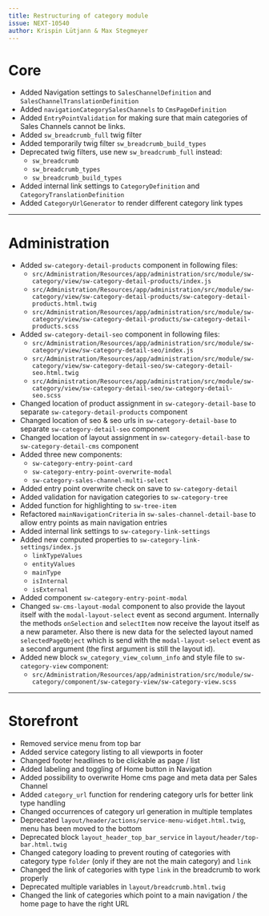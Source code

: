 ```yaml
---
title: Restructuring of category module
issue: NEXT-10540
author: Krispin Lütjann & Max Stegmeyer
---
```

# Core
* Added Navigation settings to `SalesChannelDefinition` and `SalesChannelTranslationDefinition`
* Added `navigationCategorySalesChannels` to `CmsPageDefinition`
* Added `EntryPointValidation` for making sure that main categories of Sales Channels cannot be links.
* Added `sw_breadcrumb_full` twig filter
* Added temporarily twig filter `sw_breadcrumb_build_types`
* Deprecated twig filters, use new `sw_breadcrumb_full` instead:
    * `sw_breadcrumb`
    * `sw_breadcrumb_types`
    * `sw_breadcrumb_build_types`
* Added internal link settings to `CategoryDefinition` and `CategoryTranslationDefinition`
* Added `CategoryUrlGenerator` to render different category link types
___
# Administration
* Added `sw-category-detail-products` component in following files:
    * `src/Administration/Resources/app/administration/src/module/sw-category/view/sw-category-detail-products/index.js`
    * `src/Administration/Resources/app/administration/src/module/sw-category/view/sw-category-detail-products/sw-category-detail-products.html.twig`
    * `src/Administration/Resources/app/administration/src/module/sw-category/view/sw-category-detail-products/sw-category-detail-products.scss`
* Added `sw-category-detail-seo` component in following files:
    * `src/Administration/Resources/app/administration/src/module/sw-category/view/sw-category-detail-seo/index.js`
    * `src/Administration/Resources/app/administration/src/module/sw-category/view/sw-category-detail-seo/sw-category-detail-seo.html.twig`
    * `src/Administration/Resources/app/administration/src/module/sw-category/view/sw-category-detail-seo/sw-category-detail-seo.scss`
* Changed location of product assignment in `sw-category-detail-base` to separate `sw-category-detail-products` component
* Changed location of seo & seo urls in `sw-category-detail-base` to separate `sw-category-detail-seo` component
* Changed location of layout assignment in `sw-category-detail-base` to `sw-category-detail-cms` component
* Added three new components:
    * `sw-category-entry-point-card`
    * `sw-category-entry-point-overwrite-modal`
    * `sw-category-sales-channel-multi-select`
* Added entry point overwrite check on save to `sw-category-detail`
* Added validation for navigation categories to `sw-category-tree`
* Added function for highlighting to `sw-tree-item`
* Refactored `mainNavigationCriteria` in `sw-sales-channel-detail-base` to allow entry points as main navigation entries
* Added internal link settings to `sw-category-link-settings`
* Added new computed properties to `sw-category-link-settings/index.js`
    * `linkTypeValues`
    * `entityValues`
    * `mainType`
    * `isInternal`
    * `isExternal`
* Added component `sw-category-entry-point-modal`
* Changed `sw-cms-layout-modal` component to also provide the layout itself with the `modal-layout-select` event as second argument.
  Internally the methods `onSelection` and `selectItem` now receive the layout itself as a new parameter.
  Also there is new data for the selected layout named `selectedPageObject` which is send with the `modal-layout-select` event as a second argument
  (the first argument is still the layout id).
* Added new block `sw_category_view_column_info` and style file to `sw-category-view` component:
    * `src/Administration/Resources/app/administration/src/module/sw-category/component/sw-category-view/sw-category-view.scss`
___
# Storefront
* Removed service menu from top bar
* Added service category listing to all viewports in footer
* Changed footer headlines to be clickable as page / list
* Added labeling and toggling of Home button in Navigation
* Added possibility to overwrite Home cms page and meta data per Sales Channel
* Added `category_url` function for rendering category urls for better link type handling
* Changed occurrences of category url generation in multiple templates
* Deprecated `layout/header/actions/service-menu-widget.html.twig`, menu has been moved to the bottom
* Deprecated block `layout_header_top_bar_service` in `layout/header/top-bar.html.twig`
* Changed category loading to prevent routing of categories with category type `folder` (only if they are not the main category) and `link`
* Changed the link of categories with type `link` in the breadcrumb to work properly
* Deprecated multiple variables in `layout/breadcrumb.html.twig`
* Changed the link of categories which point to a main navigation / the home page to have the right URL
